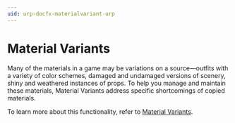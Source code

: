 ```yaml
---
uid: urp-docfx-materialvariant-urp
---
```

# Material Variants

Many of the materials in a game may be variations on a source&mdash;outfits with a variety of color schemes, damaged and undamaged versions of scenery, shiny and weathered instances of props. To help you manage and maintain these materials, Material Variants address specific shortcomings of copied materials.

To learn more about this functionality, refer to [Material Variants](https://docs.unity3d.com/2023.1/Documentation/Manual/materialvariant-landingpage.html).
